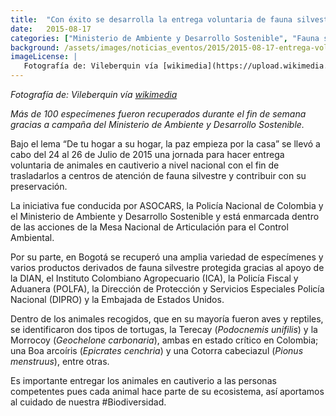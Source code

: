 ```yaml
---
title:  "Con éxito se desarrolla la entrega voluntaria de fauna silvestre en el país"
date:   2015-08-17
categories: ["Ministerio de Ambiente y Desarrollo Sostenible", "Fauna silvestre", "2015"]
background: /assets/images/noticias_eventos/2015/2015-08-17-entrega-voluntaria-fauna-silvestre.jpg
imageLicense: |
   Fotografía de: Vileberquin vía [wikimedia](https://upload.wikimedia.org/wikipedia/commons/6/60/TURTLE_CIRCLE_NAVY_white_background.jpg)
---
```

*Fotografía de: Vileberquin vía [wikimedia](https://upload.wikimedia.org/wikipedia/commons/6/60/TURTLE_CIRCLE_NAVY_white_background.jpg)*  

*Más de 100 especímenes fueron recuperados durante el fin de semana gracias a campaña del Ministerio de Ambiente y Desarrollo Sostenible.*  

Bajo el lema “De tu hogar a su hogar, la paz empieza por la casa” se llevó a cabo del 24 al 26 de Julio de 2015 una jornada para hacer entrega voluntaria de animales en cautiverio a nivel nacional con el fin de trasladarlos a centros de atención de fauna silvestre y contribuir con su preservación.  

La iniciativa fue conducida por ASOCARS, la Policía Nacional de Colombia y el Ministerio de Ambiente y Desarrollo Sostenible y está enmarcada dentro de las acciones de la Mesa Nacional de Articulación para el Control Ambiental.  

Por su parte, en Bogotá se recuperó una amplia variedad de especímenes y varios productos derivados de fauna silvestre protegida gracias al apoyo de la DIAN, el Instituto Colombiano Agropecuario (ICA), la Policía Fiscal y Aduanera (POLFA), la Dirección de Protección y Servicios Especiales Policía Nacional (DIPRO) y la Embajada de Estados Unidos.  

Dentro de los animales recogidos, que en su mayoría fueron aves y reptiles, se identificaron dos tipos de tortugas, la Terecay (*Podocnemis unifilis*) y la Morrocoy (*Geochelone carbonaria*), ambas en estado crítico en Colombia; una Boa arcoíris (*Epicrates cenchria*) y una Cotorra cabeciazul (*Pionus menstruus*), entre otras.  

Es importante entregar los animales en cautiverio a las personas competentes pues cada animal hace parte de su ecosistema, así aportamos al cuidado de nuestra #Biodiversidad.
